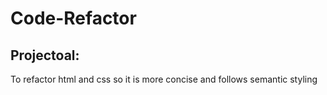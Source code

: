 # Code-Refactor

## Projectoal: 
To refactor html and css so it is more concise and follows semantic styling

